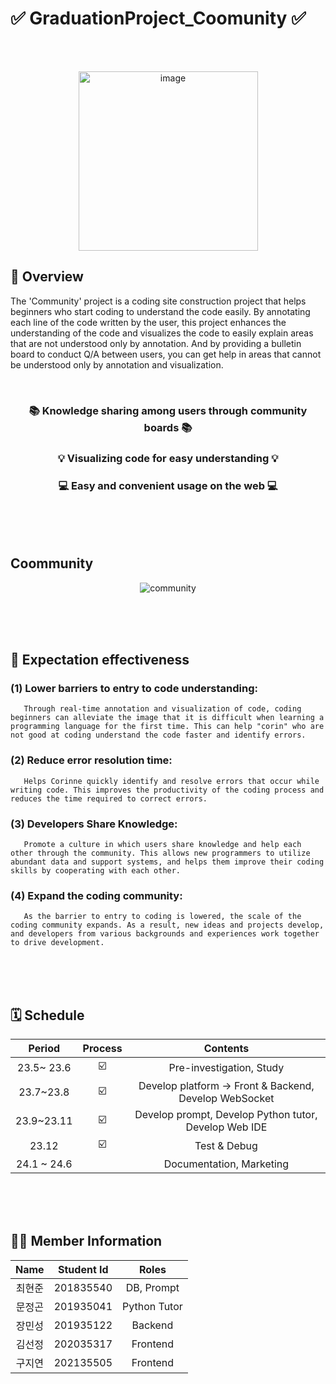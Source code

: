 
# ✅ GraduationProject_Coomunity ✅
<br/><br/>
<div align=center> 
<img width="287" alt="image" src="https://github.com/Coomunity/GraduationProject_Coomunity/assets/113963153/a411f8b3-0871-437a-a44f-c34e0d0f562a">
</div>

## 📖 Overview
 The 'Community' project is a coding site construction project that helps beginners who start coding to understand the code easily. By annotating each line of the code written by the user, this project enhances the understanding of the code and visualizes the code to easily explain areas that are not understood only by annotation. And by providing a bulletin board to conduct Q/A between users, you can get help in areas that cannot be understood only by annotation and visualization.

<br/>
<div align=center> 
 
### 📚 Knowledge sharing among users through community boards 📚
### 💡 Visualizing code for easy understanding 💡
### 💻 Easy and convenient usage on the web 💻

</div>


<br/><br/><br/>



## Coommunity
<div align=center>

![community](https://github.com/Coomunity/GraduationProject_Coomunity/assets/120537857/051feb4a-16d3-4c2e-a356-e79aa61d778e)

</div>

<br/><br/><br/>

## 🤔 Expectation effectiveness

### (1) Lower barriers to entry to code understanding:

       Through real-time annotation and visualization of code, coding beginners can alleviate the image that it is difficult when learning a programming language for the first time. This can help "corin" who are not good at coding understand the code faster and identify errors.

### (2) Reduce error resolution time:

       Helps Corinne quickly identify and resolve errors that occur while writing code. This improves the productivity of the coding process and reduces the time required to correct errors.

### (3) Developers Share Knowledge:

       Promote a culture in which users share knowledge and help each other through the community. This allows new programmers to utilize abundant data and support systems, and helps them improve their coding skills by cooperating with each other.

### (4) Expand the coding community:
    
       As the barrier to entry to coding is lowered, the scale of the coding community expands. As a result, new ideas and projects develop, and developers from various backgrounds and experiences work together to drive development.

<br/><br/><br/>


##  🗓️ Schedule
<div align=center>

|Period | Process | Contents |
| :------: | :--: | :-----------: |
| 23.5~ 23.6 | ☑️ | Pre-investigation, Study |
| 23.7~23.8 | ☑️ | Develop platform -> Front & Backend, Develop WebSocket |
| 23.9~23.11 | ☑️ | Develop prompt, Develop Python tutor, Develop Web IDE |
| 23.12 | ☑️ | Test & Debug |
| 24.1 ~ 24.6 |   | Documentation, Marketing |
</div>

<br/><br/><br/>


 ## 👨‍🎓 Member Information
<div align=center>

|Name|Student Id|Roles|
|:---:|:---:|:---:|
|최현준|201835540|DB, Prompt|
|문정곤|201935041|Python Tutor|
|장민성|201935122|Backend|
|김선정|202035317|Frontend|
|구지연|202135505|Frontend|
</div>

